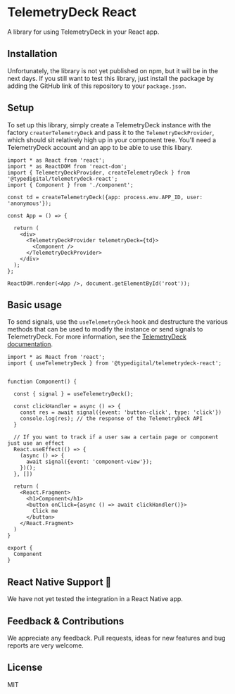 # TelemetryDeck React
A library for using TelemetryDeck in your React app.

## Installation

Unfortunately, the library is not yet published on npm, but it will be in the next days.
If you still want to test this library, just install the package by adding the GitHub link of this repository to your `package.json`.

## Setup

To set up this library, simply create a TelemetryDeck instance with the factory `createrTelemetryDeck` and pass it to the `TelemetryDeckProvider`, which should sit relatively high up in your component tree. You'll need a TelemetryDeck account and an app to be able to use this libary.

```tsx
import * as React from 'react';
import * as ReactDOM from 'react-dom';
import { TelemetryDeckProvider, createTelemetryDeck } from '@typedigital/telemetrydeck-react';
import { Component } from './component';

const td = createTelemetryDeck({app: process.env.APP_ID, user: 'anonymous'});

const App = () => {

  return (
    <div>
      <TelemetryDeckProvider telemetryDeck={td}>
        <Component />
      </TelemetryDeckProvider>
    </div>
  );
};

ReactDOM.render(<App />, document.getElementById('root'));
```

## Basic usage

To send signals, use the `useTelemetryDeck` hook and destructure the various methods that can be used to modify the instance or send signals to TelemetryDeck.
For more information, see the [TelemetryDeck documentation](https://telemetrydeck.com/docs/).

```tsx
import * as React from 'react';
import { useTelemetryDeck } from '@typedigital/telemetrydeck-react';


function Component() {

  const { signal } = useTelemetryDeck();

  const clickHandler = async () => {
    const res = await signal({event: 'button-click', type: 'click'})
    console.log(res); // the response of the TelemetryDeck API
  }

  // If you want to track if a user saw a certain page or component just use an effect
  React.useEffect(() => {
    (async () => {
      await signal({event: 'component-view'});
    })();
  }, [])

  return (
    <React.Fragment>
      <h1>Component</h1>
      <button onClick={async () => await clickHandler()}>
        Click me
      </button>
    </React.Fragment>
  )
}

export {
  Component
}
```

##  React Native Support :construction:
We have not yet tested the integration in a React Native app.

## Feedback & Contributions
We appreciate any feedback.
Pull requests, ideas for new features and bug reports are very welcome.

## License
MIT
